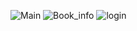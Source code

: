 ![Main](https://user-images.githubusercontent.com/75997562/111557381-9b4c0d80-879d-11eb-9f74-ca5f2a7c924f.jpg)
![Book_info](https://user-images.githubusercontent.com/75997562/111557394-a141ee80-879d-11eb-937d-9dcb32676813.jpg)
![login](https://user-images.githubusercontent.com/75997562/111557398-a3a44880-879d-11eb-83d2-0fa476248565.jpg)
